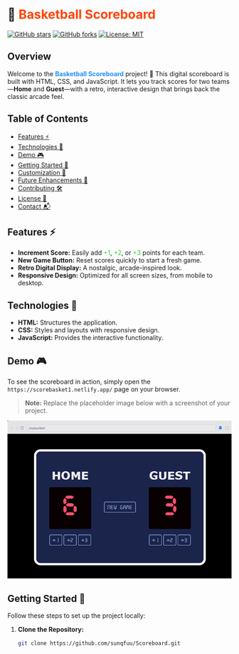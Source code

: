 # 🏀 <span style="color: #FF4500;">Basketball Scoreboard</span>

[![GitHub stars](https://img.shields.io/github/stars/sunqfuu/Scoreboard?style=social)](https://github.com/sunqfuu/Scoreboard/stargazers)
[![GitHub forks](https://img.shields.io/github/forks/sunqfuu/Scoreboard?style=social)](https://github.com/sunqfuu/Scoreboard/network/members)
[![License: MIT](https://img.shields.io/badge/License-MIT-yellow.svg)](LICENSE)

## Overview

Welcome to the **<span style="color: #1E90FF;">Basketball Scoreboard</span>** project! 🎉 This digital scoreboard is built with HTML, CSS, and JavaScript. It lets you track scores for two teams—**Home** and **Guest**—with a retro, interactive design that brings back the classic arcade feel.

## Table of Contents

- [Features ⚡](#features-)
- [Technologies 🔧](#technologies-)
- [Demo 🎮](#demo-)
- [Getting Started 🚀](#getting-started-)
- [Customization 🎨](#customization-)
- [Future Enhancements 🔮](#future-enhancements-)
- [Contributing 🛠️](#contributing-)
- [License 📄](#license-)
- [Contact 📬](#contact-)

## Features ⚡

- **Increment Score:** Easily add <span style="color: #32CD32;">+1</span>, <span style="color: #32CD32;">+2</span>, or <span style="color: #32CD32;">+3</span> points for each team.
- **New Game Button:** Reset scores quickly to start a fresh game.
- **Retro Digital Display:** A nostalgic, arcade-inspired look.
- **Responsive Design:** Optimized for all screen sizes, from mobile to desktop.

## Technologies 🔧

- **HTML:** Structures the application.
- **CSS:** Styles and layouts with responsive design.
- **JavaScript:** Provides the interactive functionality.

## Demo 🎮

To see the scoreboard in action, simply open the `https://scorebasket1.netlify.app/` page on your browser.

> **Note:** Replace the placeholder image below with a screenshot of your project.

![Basketball Scoreboard Preview](./ss.png)

## Getting Started 🚀

Follow these steps to set up the project locally:

1. **Clone the Repository:**

   ```bash
   git clone https://github.com/sunqfuu/Scoreboard.git
